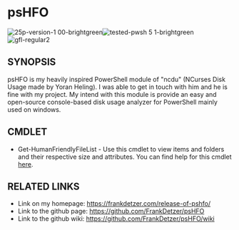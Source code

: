 # psHFO
![25p-version-1 00-brightgreen](https://user-images.githubusercontent.com/57404682/102818919-cf987380-43d2-11eb-9ccb-2ec6b24ed667.png)![tested-pwsh 5 1-brightgreen](https://user-images.githubusercontent.com/57404682/102818921-d0310a00-43d2-11eb-9544-efd82a15a434.png)
![gfl-regular2](https://user-images.githubusercontent.com/57404682/103380066-07489f00-4ae8-11eb-8998-d95f9fb3e2db.png)

## SYNOPSIS
psHFO is my heavily inspired PowerShell module of "ncdu" (NCurses Disk Usage made by Yoran Heling). I was able to get in touch with him and he is fine with my project. My intend with this module is provide an easy and open-source console-based disk usage analyzer for PowerShell mainly used on windows.

## CMDLET
* Get-HumanFriendlyFileList - Use this cmdlet to view items and folders and their respective size and attributes. You can find help for this cmdlet [here](https://github.com/FrankDetzer/psHFO/wiki/Get-HumanFriendlyFileList).

## RELATED LINKS
* Link on my homepage: https://frankdetzer.com/release-of-pshfo/
* Link to the github page: https://github.com/FrankDetzer/psHFO
* Link to the github wiki: https://github.com/FrankDetzer/psHFO/wiki